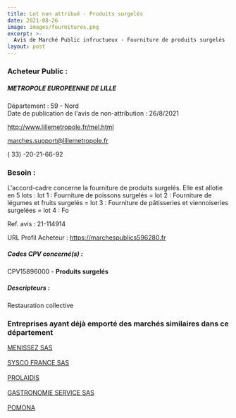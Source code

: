 ```yaml
---
title: Lot non attribué - Produits surgelés
date: 2021-08-26
image: images/fournitures.png
excerpt: >-
  Avis de Marché Public infructueux - Fourniture de produits surgelés
layout: post
---
```


### Acheteur Public :
##### METROPOLE EUROPEENNE DE LILLE
Département : 59 - Nord<br/>
Date de publication de l'avis de non-attribution : 26/8/2021


http://www.lillemetropole.fr/mel.html

marches.support@lillemetropole.fr

( 33) -20-21-66-92
### Besoin :

L'accord-cadre concerne la fourniture de produits surgelés. Elle est allotie en 5 lots : lot 1 : Fourniture de poissons surgelés = lot 2 : Fourniture de légumes et fruits surgelés = lot 3 : Fourniture de pâtisseries et viennoiseries surgelées = lot 4 : Fo

Ref. avis : 21-114914

URL Profil Acheteur : https://marchespublics596280.fr

##### Codes CPV concerné(s) :
CPV15896000 - **Produits surgelés** <br/>

##### Descripteurs :
Restauration collective <br/>

### Entreprises ayant déjà emporté des marchés similaires dans ce département
<a href="/entreprise-544/siren-301983268">MENISSEZ SAS</a><br/><br/>
<a href="/entreprise-545/siren-316807015">SYSCO FRANCE SAS</a><br/><br/>
<a href="/entreprise-561/siren-443079090">PROLAIDIS</a><br/><br/>
<a href="/entreprise-563/siren-451331078">GASTRONOMIE SERVICE SAS</a><br/><br/>
<a href="/entreprise-572/siren-552044992">POMONA</a><br/><br/>
